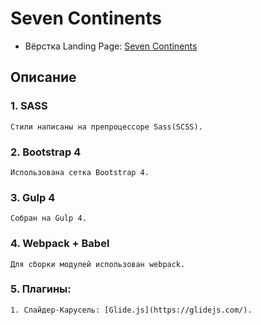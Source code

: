 # Seven Continents
- Вёрстка Landing Page: [Seven Continents](https://dmitriywolf.github.io/works/continent/index.html)

## Описание

### 1. SASS
	Стили написаны на препроцессоре Sass(SCSS).

### 2. Bootstrap 4 
	Использована сетка Bootstrap 4.

### 3. Gulp 4
	Собран на Gulp 4.

### 4. Webpack + Babel
	Для сборки модулей использован webpack.

### 5. Плагины:
    1. Слайдер-Карусель: [Glide.js](https://glidejs.com/).